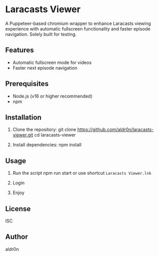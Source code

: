 # Laracasts Viewer

A Puppeteer-based chromium wrapper to enhance Laracasts viewing experience with automatic fullscreen functionality and faster episode navigation. Solely built for testing.

## Features

-   Automatic fullscreen mode for videos
-   Faster next episode navigation

## Prerequisites

-   Node.js (v16 or higher recommended)
-   npm

## Installation

1. Clone the repository:
   git clone https://github.com/aldr0n/laracasts-viewer.git
   cd laracasts-viewer

2. Install dependencies:
   npm install

## Usage

1. Run the script
   npm run start or use shortcut `Laracasts Viewer.lnk`

2. Login

3. Enjoy

## License

ISC

## Author

aldr0n
